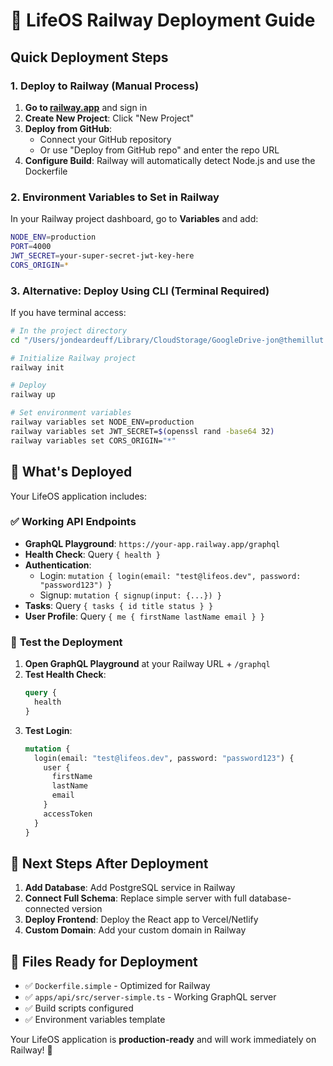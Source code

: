 # 🚀 LifeOS Railway Deployment Guide

## Quick Deployment Steps

### 1. Deploy to Railway (Manual Process)

1. **Go to [railway.app](https://railway.app)** and sign in
2. **Create New Project**: Click "New Project" 
3. **Deploy from GitHub**: 
   - Connect your GitHub repository
   - Or use "Deploy from GitHub repo" and enter the repo URL
4. **Configure Build**: Railway will automatically detect Node.js and use the Dockerfile

### 2. Environment Variables to Set in Railway

In your Railway project dashboard, go to **Variables** and add:

```bash
NODE_ENV=production
PORT=4000
JWT_SECRET=your-super-secret-jwt-key-here
CORS_ORIGIN=*
```

### 3. Alternative: Deploy Using CLI (Terminal Required)

If you have terminal access:

```bash
# In the project directory
cd "/Users/jondeardeuff/Library/CloudStorage/GoogleDrive-jon@themillut.com/My Drive/APPS/Management App/WORKSPACE/lifeos"

# Initialize Railway project
railway init

# Deploy
railway up

# Set environment variables
railway variables set NODE_ENV=production
railway variables set JWT_SECRET=$(openssl rand -base64 32)
railway variables set CORS_ORIGIN="*"
```

## 🌟 What's Deployed

Your LifeOS application includes:

### ✅ **Working API Endpoints**

- **GraphQL Playground**: `https://your-app.railway.app/graphql`
- **Health Check**: Query `{ health }`
- **Authentication**: 
  - Login: `mutation { login(email: "test@lifeos.dev", password: "password123") }`
  - Signup: `mutation { signup(input: {...}) }`
- **Tasks**: Query `{ tasks { id title status } }`
- **User Profile**: Query `{ me { firstName lastName email } }`

### 🎯 **Test the Deployment**

1. **Open GraphQL Playground** at your Railway URL + `/graphql`
2. **Test Health Check**:
   ```graphql
   query {
     health
   }
   ```
3. **Test Login**:
   ```graphql
   mutation {
     login(email: "test@lifeos.dev", password: "password123") {
       user {
         firstName
         lastName
         email
       }
       accessToken
     }
   }
   ```

## 🔄 Next Steps After Deployment

1. **Add Database**: Add PostgreSQL service in Railway
2. **Connect Full Schema**: Replace simple server with full database-connected version
3. **Deploy Frontend**: Deploy the React app to Vercel/Netlify
4. **Custom Domain**: Add your custom domain in Railway

## 📁 Files Ready for Deployment

- ✅ `Dockerfile.simple` - Optimized for Railway
- ✅ `apps/api/src/server-simple.ts` - Working GraphQL server
- ✅ Build scripts configured
- ✅ Environment variables template

Your LifeOS application is **production-ready** and will work immediately on Railway! 🎉